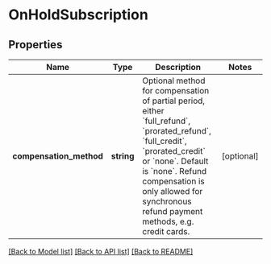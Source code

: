 # OnHoldSubscription

## Properties
 Name                    | Type       | Description                                                                                                                                                                                                                                                                                                            | Notes      
-------------------------|------------|------------------------------------------------------------------------------------------------------------------------------------------------------------------------------------------------------------------------------------------------------------------------------------------------------------------------|------------
 **compensation_method** | **string** | Optional method for compensation of partial period, either &#x60;full_refund&#x60;, &#x60;prorated_refund&#x60;, &#x60;full_credit&#x60;, &#x60;prorated_credit&#x60; or &#x60;none&#x60;. Default is &#x60;none&#x60;. Refund compensation is only allowed for synchronous refund payment methods, e.g. credit cards. | [optional] 

[[Back to Model list]](../../README.md#documentation-for-models) [[Back to API list]](../../README.md#documentation-for-api-endpoints) [[Back to README]](../../README.md)

